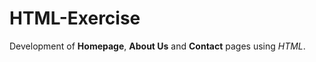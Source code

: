 # HTML-Exercise
<p> Development of <b>Homepage</b>, <b>About Us</b> and <b>Contact</b> pages using <em>HTML</em>. </p>
